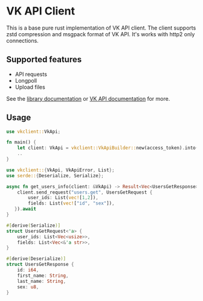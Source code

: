 # VK API Client

This is a base pure rust implementation of VK API client.
The client supports zstd compression and msgpack format of VK API. It's works with http2 only connections.

## Supported features
* API requests
* Longpoll
* Upload files

See the [library documentation](https://docs.rs/vkclient) or [VK API documentation](https://dev.vk.com/reference) for more.

## Usage
```rust
use vkclient::VkApi;

fn main() {
    let client: VkApi = vkclient::VkApiBuilder::new(access_token).into();
    ..
}
```

```rust
use vkclient::{VkApi, VkApiError, List};
use serde::{Deserialize, Serialize};

async fn get_users_info(client: &VkApi) -> Result<Vec<UsersGetResponse>, VkApiError> {
    client.send_request("users.get", UsersGetRequest {
        user_ids: List(vec![1,2]),
        fields: List(vec!["id", "sex"]),
   }).await
}

#[derive(Serialize)]
struct UsersGetRequest<'a> {
    user_ids: List<Vec<usize>>,
    fields: List<Vec<&'a str>>,
}

#[derive(Deserialize)]
struct UsersGetResponse {
    id: i64,
    first_name: String,
    last_name: String,
    sex: u8,
}
```